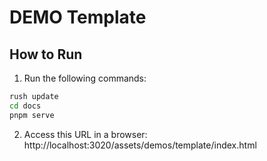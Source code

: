 # DEMO Template

## How to Run

1. Run the following commands:

```bash
rush update
cd docs
pnpm serve
```

2. Access this URL in a browser: http://localhost:3020/assets/demos/template/index.html
